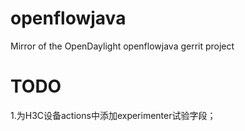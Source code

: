# openflowjava
Mirror of the OpenDaylight openflowjava gerrit project

# TODO
1.为H3C设备actions中添加experimenter试验字段；
